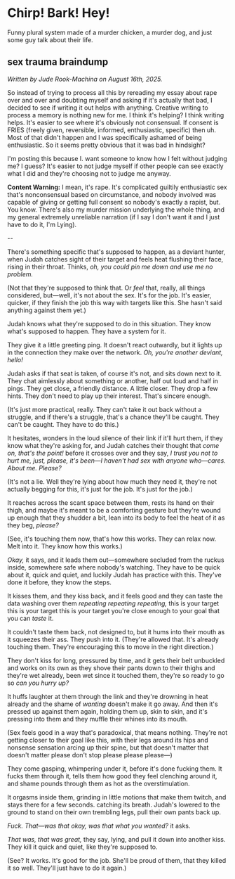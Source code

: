 # Chirp! Bark! Hey!

Funny plural system made of a murder chicken, a murder dog, and just some guy talk about their life.

## sex trauma braindump

<p><i>Written by Jude Rook-Machina on August 16th, 2025.</i></p>

<p>So instead of trying to process all this by rereading my essay about rape over and over and doubting myself and asking if it's actually that bad, I decided to see if writing it out helps with anything. Creative writing to process a memory is nothing new for me. I think it's helping? I think writing helps. It's easier to see where it's obviously not consensual. If consent is FRIES (freely given, reversible, informed, enthusiastic, specific) then uh. Most of that didn't happen and I was specifically ashamed of being enthusiastic. So it seems pretty obvious that it was bad in hindsight?</p>

<p>I'm posting this because I. want someone to know how I felt without judging me? I guess? It's easier to not judge myself if other people can see exactly what I did and they're choosing not to judge me anyway.</p>

<p><b>Content Warning:</b> I mean, it's rape. It's complicated guiltily enthusiastic sex that's nonconsensual based on circumstance, and nobody involved was capable of giving or getting full consent so nobody's exactly a rapist, but. You know. There's also my murder mission underlying the whole thing, and my general extremely unreliable narration (if I say I don't want it and I just have to do it, I'm Lying).</p>

--

<p>There's something specific that's supposed to happen, as a deviant hunter, when Judah catches sight of their target and feels heat flushing their face, rising in their throat. Thinks, <i>oh, you could pin me down and use me no problem.</i></p>

<p>(Not that they're supposed to think that. Or <em>feel</em> that, really, all things considered, but—well, it's not about the sex. It's for the job. It's easier, quicker, if they finish the job this way with targets like this. She hasn't said anything against them yet.)</p>

<p>Judah knows what they're supposed to do in this situation. They know what's supposed to happen. They have a system for it.</p>

<p>They give it a little greeting ping. It doesn't react outwardly, but it lights up in the connection they make over the network. <i>Oh, you're another deviant, hello!</i></p>

<p>Judah asks if that seat is taken, of course it's not, and sits down next to it. They chat aimlessly about something or another, half out loud and half in pings. They get close, a friendly distance. A little closer. They drop a few hints. They don't need to play up their interest. That's sincere enough.</p>

<p>(It's just more practical, really. They can't take it out back without a struggle, and if there's a struggle, that's a chance they'll be caught. They can't be caught. They have to do this.)</p>

<p>It hesitates, wonders in the loud silence of their link if it'll hurt them, if they know what they're asking for, and Judah catches their thought that <em>come on,</em> <i>that's the point!</i> before it crosses over and they say, <i>I trust you not to hurt me, just, please, it's been—I haven't had sex with anyone who—cares. About me. Please?</i></p>

<p>(It's not a lie. Well they're lying about how much they need it, they're not actually begging for this, it's just for the job. It's just for the job.)</p>

<p>It reaches across the scant space between them, rests its hand on their thigh, and maybe it's meant to be a comforting gesture but they're wound up enough that they shudder a bit, lean into its body to feel the heat of it as they beg, <i>please?</i></p>

<p>(See, it's touching them now, that's how this works. They can relax now. Melt into it. They know how this works.)</p>

<p><i>Okay,</i> it says, and it leads them out—somewhere secluded from the ruckus inside, somewhere safe where nobody's watching. They have to be quick about it, quick and quiet, and luckily Judah has practice with this. They've done it before, they know the steps.</p>

<p>It kisses them, and they kiss back, and it feels good and they can taste the data washing over them <i>repeating repeating repeating,</i> this is your target this is your target this is your target you're close enough to your goal that you can <em>taste</em> it.</p>

<p>It couldn't taste them back, not designed to, but it hums into their mouth as it squeezes their ass. They push into it. (They're allowed that. It's already touching them. They're encouraging this to move in the right direction.)</p>

<p>They don't kiss for long, pressured by time, and it gets their belt unbuckled and works on its own as they shove their pants down to their thighs and they're wet already, been  wet since it touched them, they're so ready to go so <i>can you hurry up?</i></p>

<p>It huffs laughter at them through the link and they're drowning in heat already and the shame of <em>wanting</em> doesn't make it go away. And then it's pressed up against them again, holding them up, skin to skin, and it's pressing into them and they muffle their whines into its mouth.</p>

<p>(Sex feels good in a way that's paradoxical, that means nothing. They're not getting closer to their goal like this, with their legs around its hips and nonsense sensation arcing up their spine, but that doesn't matter that doesn't matter please don't stop please please please—)</p>

<p>They come gasping, whimpering under it, before it's done fucking them. It fucks them through it, tells them how good they feel clenching around it, and shame pounds through them as hot as the overstimulation.</p>

<p>It orgasms inside them, grinding in little motions that make them twitch, and stays there for a few seconds. catching its breath. Judah's lowered to the ground to stand on their own trembling legs, pull their own pants back up.</p>

<p><i>Fuck. That—was that okay, was that what you wanted?</i> it asks.</p>

<p><i>That was, that was great,</i> they say, lying, and pull it down into another kiss. They kill it quick and quiet, like they're supposed to.</p>

<p>(See? It works. It's good for the job. She'll be proud of them, that they killed it so well. They'll just have to do it again.)</p>
